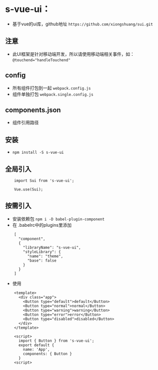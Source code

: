 # s-vue-ui：
- 基于vue的ui库，github地址 `https://github.com/xiongshuang/sui.git`

## 注意
- 此UI框架是针对移动端开发，所以请使用移动端相关事件，如：`@touchend="handleTouchend"`

## config
- 所有组件打包到一起 `webpack.config.js`
- 组件单独打包 `webpack.single.config.js`

## components.json
- 组件引用路径

## 安装
- `npm install -S s-vue-ui`

## 全局引入
```
    import Sui from 's-vue-ui';
    
    Vue.use(Sui);
```
## 按需引入
- 安装依赖包   `npm i -D babel-plugin-component`
- 在 .babelrc中的plugins里添加
```
    [
      "component",
      {
        "libraryName": "s-vue-ui",
        "styleLibrary": {
          "name": "theme",
          "base": false
        }
      }
    ]
```
- 使用
```
    <template>
      <div class="app">
        <Button type="default">default</Button>
        <Button type="normal">normal</Button>
        <Button type="warning">warning</Button>
        <Button type="error">error</Button>
        <Button type="disabled">disabled</Button>
      </div>
    </template>
    
    <script>    
      import { Button } from 's-vue-ui';
      export default {
        name: 'App',
        components: { Button }
      }
    <script>
```
    

